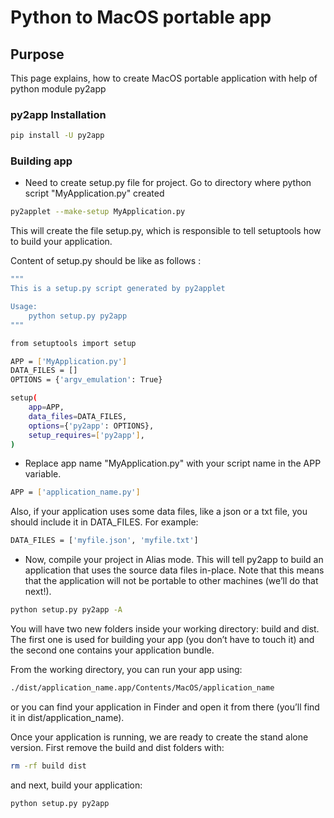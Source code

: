 # Python to MacOS portable app

## Purpose

This page explains, how to create MacOS portable application with help of python module py2app

### py2app Installation

```bash
pip install -U py2app
```

### Building app

* Need to create setup.py file for project. Go to directory where python script "MyApplication.py" created

```bash
py2applet --make-setup MyApplication.py
```

This will create the file setup.py, which is responsible to tell setuptools how to build your application.

Content of setup.py should be like as follows :

```bash
"""
This is a setup.py script generated by py2applet

Usage:
    python setup.py py2app
"""

from setuptools import setup

APP = ['MyApplication.py']
DATA_FILES = []
OPTIONS = {'argv_emulation': True}

setup(
    app=APP,
    data_files=DATA_FILES,
    options={'py2app': OPTIONS},
    setup_requires=['py2app'],
)
```

* Replace app name "MyApplication.py" with your script name in the APP variable.

```bash
APP = ['application_name.py']
```

Also, if your application uses some data files, like a json or a txt file, you should include it in DATA_FILES. For example:

```bash
DATA_FILES = ['myfile.json', 'myfile.txt']
```

* Now, compile your project in Alias mode. This will tell py2app to build an application that uses the source data files in-place. Note that this means that the application will not be portable to other machines (we’ll do that next!).

```bash
python setup.py py2app -A
```

You will have two new folders inside your working directory: build and dist. The first one is used for building your app (you don’t have to touch it) and the second one contains your application bundle.

From the working directory, you can run your app using:

```bash
./dist/application_name.app/Contents/MacOS/application_name
```

or you can find your application in Finder and open it from there (you’ll find it in dist/application_name).

Once your application is running, we are ready to create the stand alone version. First remove the build and dist folders with:

```bash
rm -rf build dist
```

and next, build your application:

```bash
python setup.py py2app
```
